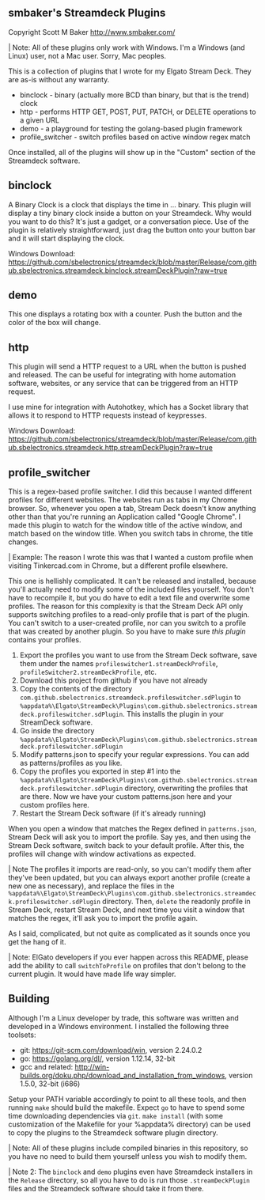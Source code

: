 ## smbaker's Streamdeck Plugins ##
Copyright Scott M Baker
http://www.smbaker.com/

| Note: All of these plugins only work with Windows. I'm a Windows (and Linux) user, not a Mac user. Sorry, Mac peoples.

This is a collection of plugins that I wrote for my Elgato Stream Deck. They are as-is without any warranty.

* binclock - binary (actually more BCD than binary, but that is the trend) clock
* http - performs HTTP GET, POST, PUT, PATCH, or DELETE operations to a given URL
* demo - a playground for testing the golang-based plugin framework
* profile_switcher - switch profiles based on active window regex match

Once installed, all of the plugins will show up in the "Custom" section of the Streamdeck software.

## binclock

A Binary Clock is a clock that displays the time in ... binary. This plugin will display a tiny binary clock inside
a button on your Streamdeck. Why would you want to do this? It's just a gadget, or a conversation piece. Use of the
plugin is relatively straightforward, just drag the button onto your button bar and it will start displaying the clock.

Windows Download: https://github.com/sbelectronics/streamdeck/blob/master/Release/com.github.sbelectronics.streamdeck.binclock.streamDeckPlugin?raw=true

## demo

This one displays a rotating box with a counter. Push the button and the color of the box will change.

## http

This plugin will send a HTTP request to a URL when the button is pushed and released. The can be useful for integrating with home automation software, websites, or any service that can be triggered from an HTTP request. 

I use mine for integration with Autohotkey, which has a Socket library that allows it to respond to HTTP requests instead of keypresses.

Windows Download: https://github.com/sbelectronics/streamdeck/blob/master/Release/com.github.sbelectronics.streamdeck.http.streamDeckPlugin?raw=true

## profile_switcher

This is a regex-based profile switcher. I did this because I wanted different profiles for different websites. The websites run as tabs in my Chrome browser. So, whenever you open a tab, Stream Deck doesn't know anything other than that you're running an Application called "Google Chrome". I made this plugin to watch for the window title of the active window, and match based on the window title. When you switch tabs in chrome, the title changes. 

| Example: The reason I wrote this was that I wanted a custom profile when visiting Tinkercad.com in Chrome, but a different profile elsewhere.

This one is hellishly complicated. It can't be released and installed, because you'll actually need to modify some of the included files yourself. You don't have to recompile it, but you do have to edit a text file and overwrite some profiles. The reason for this complexity is that the Stream Deck API only supports switching profiles to a read-only profile that is part of the plugin. You can't switch to a user-created profile, nor can you switch to a profile that was created by another plugin. So you have to make sure _this plugin_ contains your profiles.

1. Export the profiles you want to use from the Stream Deck software, save them under the names `profileswitcher1.streamDeckProfile`, `profileSwitcher2.streamDeckProfile`, etc.
2. Download this project from github if you have not already
3. Copy the contents of the directory `com.github.sbelectronics.streamdeck.profileswitcher.sdPlugin` to `%appdata%\Elgato\StreamDeck\Plugins\com.github.sbelectronics.streamdeck.profileswitcher.sdPlugin`. This installs the plugin in your StreamDeck software.
4. Go inside the directory `%appdata%\Elgato\StreamDeck\Plugins\com.github.sbelectronics.streamdeck.profileswitcher.sdPlugin`
4. Modify patterns.json to specify your regular expressions. You can add as patterns/profiles as you like.
5. Copy the profiles you exported in step #1 into the `%appdata%\Elgato\StreamDeck\Plugins\com.github.sbelectronics.streamdeck.profileswitcher.sdPlugin` directory, overwriting the profiles that are there. Now we have your custom patterns.json here and your custom profiles here.
6. Restart the Stream Deck software (if it's already running)

When you open a window that matches the Regex defined in `patterns.json`, Stream Deck will ask you to import the profile. Say yes, and then using the Stream Deck software, switch back to your default profile. After this, the profiles will change with window activations as expected.

| Note The profiles it imports are read-only, so you can't modify them after they've been updated, but you can always export another profile (create a new one as necessary), and replace the files in the `%appdata%\Elgato\StreamDeck\Plugins\com.github.sbelectronics.streamdeck.profileswitcher.sdPlugin` directory. Then, `delete` the readonly profile in Stream Deck, restart Stream Deck, and next time you visit a window that matches the regex, it'll ask you to import the profile again.

As I said, complicated, but not quite as complicated as it sounds once you get the hang of it.

| Note: ElGato developers if you ever happen across this README, please add the ability to call `switchToProfile` on profiles that don't belong to the current plugin. It would have made life way simpler.

## Building

Although I'm a Linux developer by trade, this software was written and developed in a Windows environment. I installed the following three toolsets:

* git: https://git-scm.com/download/win, version 2.24.0.2
* go: https://golang.org/dl/, version 1.12.14, 32-bit
* gcc and related: http://win-builds.org/doku.php/download_and_installation_from_windows, version 1.5.0, 32-bit (i686)

Setup your PATH variable accordingly to point to all these tools, and then running `make` should build the makefile. Expect `go` to have to spend some time downloading dependencies via `git`. `make install` (with some customization of the Makefile for your %appdata% directory) can be used to copy the plugins to the Streamdeck software plugin directory.

| Note: All of these plugins include compiled binaries in this repository, so you have no need to build them yourself unless you wish to modify them.

| Note 2: The `binclock` and `demo` plugins even have Streamdeck installers in the `Release` directory, so all you have to do is run those `.streamDeckPlugin` files and the Streamdeck software should take it from there. 
